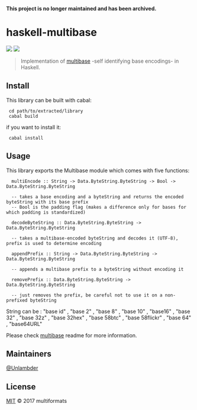 **This project is no longer maintained and has been archived.**

# haskell-multibase

[![](https://img.shields.io/badge/project-multiformats-blue.svg?style=flat-square)](https://github.com/multiformats/multiformats)
[![](https://img.shields.io/badge/readme%20style-standard-brightgreen.svg?style=flat-square)](https://github.com/RichardLitt/standard-readme)


> Implementation of [multibase](https://github.com/multiformats/multibase) -self identifying base encodings- in Haskell.

## Install

This library can be built with cabal:

     cd path/to/extracted/library
     cabal build
if you want to install it:
     
     cabal install
     
## Usage

This library exports the Multibase module which comes with five functions:

      multiEncode :: String -> Data.ByteString.ByteString -> Bool ->  Data.ByteString.ByteString 
     
      -- takes a base encoding and a byteString and returns the encoded byteString with its base prefix
      -- Bool is the padding flag (makes a difference only for bases for which padding is standardized)
      
      decodeByteString :: Data.ByteString.ByteString -> Data.ByteString.ByteString 
     
      -- takes a multibase-encoded byteString and decodes it (UTF-8), prefix is used to determine encoding
     
      appendPrefix :: String -> Data.ByteString.ByteString -> Data.ByteString.ByteString 
     
      -- appends a multibase prefix to a byteString without encoding it
     
      removePrefix :: Data.ByteString.ByteString -> Data.ByteString.ByteString 
     
      -- just removes the prefix, be careful not to use it on a non-prefixed byteString
     
String can be : "base id" , "base 2" , "base 8" , "base 10" , "base16" , "base 32" , "base 32z" , "base 32hex" , "base 58btc" ,
                "base 58flickr" , "base 64" , "base64URL"
               

Please check [multibase](https://github.com/multiformats/multibase/) readme for more information.

## Maintainers

[@Unlambder](https://github.com/Unlambder)

## License 

[MIT](LICENSE) © 2017 multiformats
